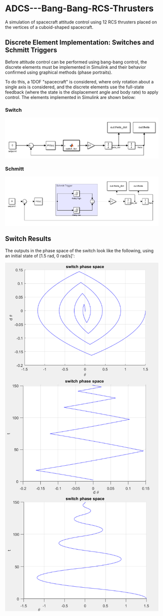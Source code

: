 # ADCS---Bang-Bang-RCS-Thrusters

A simulation of spacecraft attitude control using 12 RCS thrusters placed on the vertices of a cuboid-shaped 
spacecraft. 

## Discrete Element Implementation: Switches and Schmitt Triggers

Before attitude control can be performed using bang-bang control, the discrete elements must be implemented in 
Simulink and their behavior confirmed using graphical methods (phase portraits).

To do this, a 1DOF "spacecraft" is considered, where only rotation about a single axis is considered, and the 
discrete elements use the full-state feedback (where the state is the displacement angle and body rate) to
apply control. The elements implemented in Simulink are shown below:

### Switch

<img src="/figures/switch_slx.png" align="center">

### Schmitt

<img src="/figures/schmitt_slx.png" align="center">

## Switch Results

The outputs in the phase space of the switch look like the following, using an initial state of [1.5 rad, 0 rad/s]':

<img src="/figures/switch_phase_portrait.png" align="center">


<img src="/figures/switch_dth_t.png" align="center">


<img src="/figures/switch_th_t.png" align="center">
